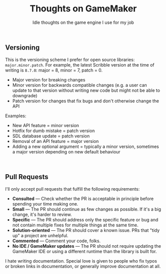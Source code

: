 <h1 align="center">Thoughts on GameMaker</h1>

<p align="center">Idle thoughts on the game engine I use for my job</p>

&nbsp;

## Versioning

This is the versioning scheme I prefer for open source libraries: `major.minor.patch`. For example, the latest Scribble version at the time of writing is `8.7.0`: major = 8, minor = 7, patch = 0.

- Major version for breaking changes
- Minor version for backwards compatible changes (e.g. a user can update to that version without writing new code but might not be able to downgrade)
- Patch version for changes that fix bugs and don't otherwise change the API

Examples:

- New API feature = minor version
- Hotfix for dumb mistake = patch version
- SDL database update = patch version
- Removal of an API feature = major version
- Adding a new optional argument = typically a minor version, sometimes a major version depending on new default behaviour

&nbsp;

## Pull Requests

I'll only accept pull requests that fulfill the following requirements:

- **Consulted** — Check whether the PR is acceptable in principle before spending your time making one.
- **Small** — The PR should continue as few changes as possible. If it's a big change, it's harder to review.
- **Specific** — The PR should address only the specific feature or bug and not contain multiple fixes for multiple things at the same time.
- **Solution-oriented** — The PR should cover a known issue. PRs that "tidy up" a project are unhelpful.
- **Commented** — Comment your code, folks.
- **No IDE / GameMaker updates** — The PR should not require updating the GameMaker IDE or using a different runtime than the library is built for.

I hate writing documentation. Special love is given to people who fix typos or broken links in documentation, or generally improve documentation at all.
